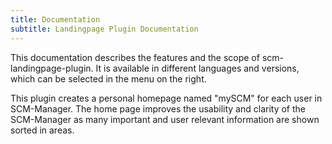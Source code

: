 ```yaml
---
title: Documentation
subtitle: Landingpage Plugin Documentation
---
```

This documentation describes the features and the scope of scm-landingpage-plugin. It is available in different languages and versions, which can be selected in the menu on the right.

This plugin creates a personal homepage named "mySCM" for each user in SCM-Manager. The home page improves the usability and clarity of the SCM-Manager as many important and user relevant information are shown sorted in areas.
